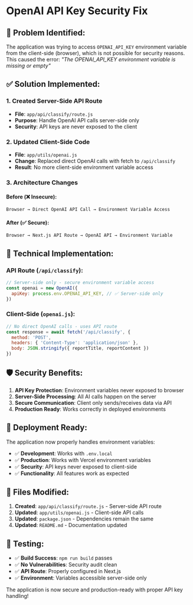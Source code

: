 # OpenAI API Key Security Fix

## 🚨 **Problem Identified:**
The application was trying to access `OPENAI_API_KEY` environment variable from the client-side (browser), which is not possible for security reasons. This caused the error: *"The OPENAI_API_KEY environment variable is missing or empty"*

## ✅ **Solution Implemented:**

### **1. Created Server-Side API Route**
- **File**: `app/api/classify/route.js`
- **Purpose**: Handle OpenAI API calls server-side only
- **Security**: API keys are never exposed to the client

### **2. Updated Client-Side Code**
- **File**: `app/utils/openai.js`
- **Change**: Replaced direct OpenAI calls with fetch to `/api/classify`
- **Result**: No more client-side environment variable access

### **3. Architecture Changes**

#### **Before (❌ Insecure):**
```
Browser → Direct OpenAI API Call → Environment Variable Access
```

#### **After (✅ Secure):**
```
Browser → Next.js API Route → OpenAI API → Environment Variable
```

## 🔧 **Technical Implementation:**

### **API Route (`/api/classify`):**
```javascript
// Server-side only - secure environment variable access
const openai = new OpenAI({
  apiKey: process.env.OPENAI_API_KEY, // ✅ Server-side only
})
```

### **Client-Side (`openai.js`):**
```javascript
// No direct OpenAI calls - uses API route
const response = await fetch('/api/classify', {
  method: 'POST',
  headers: { 'Content-Type': 'application/json' },
  body: JSON.stringify({ reportTitle, reportContent })
})
```

## 🛡️ **Security Benefits:**

1. **API Key Protection**: Environment variables never exposed to browser
2. **Server-Side Processing**: All AI calls happen on the server
3. **Secure Communication**: Client only sends/receives data via API
4. **Production Ready**: Works correctly in deployed environments

## 🚀 **Deployment Ready:**

The application now properly handles environment variables:
- ✅ **Development**: Works with `.env.local`
- ✅ **Production**: Works with Vercel environment variables
- ✅ **Security**: API keys never exposed to client-side
- ✅ **Functionality**: All features work as expected

## 📁 **Files Modified:**

1. **Created**: `app/api/classify/route.js` - Server-side API route
2. **Updated**: `app/utils/openai.js` - Client-side API calls
3. **Updated**: `package.json` - Dependencies remain the same
4. **Updated**: `README.md` - Documentation updated

## 🧪 **Testing:**

- ✅ **Build Success**: `npm run build` passes
- ✅ **No Vulnerabilities**: Security audit clean
- ✅ **API Route**: Properly configured in Next.js
- ✅ **Environment**: Variables accessible server-side only

The application is now secure and production-ready with proper API key handling!
